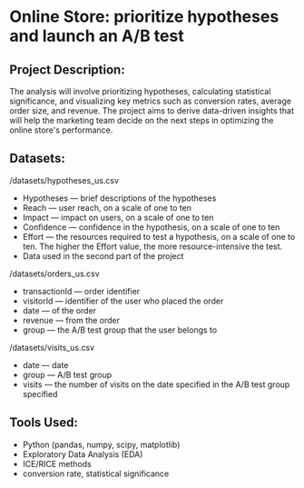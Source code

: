 # **Online Store: prioritize hypotheses and launch an A/B test**  

## **Project Description:**  
The analysis will involve prioritizing hypotheses, calculating statistical significance, and visualizing key metrics such as conversion rates, average order size, and revenue. The project aims to derive data-driven insights that will help the marketing team decide on the next steps in optimizing the online store's performance.


## **Datasets:**  
/datasets/hypotheses_us.csv 
- Hypotheses — brief descriptions of the hypotheses
- Reach — user reach, on a scale of one to ten
- Impact — impact on users, on a scale of one to ten
- Confidence — confidence in the hypothesis, on a scale of one to ten
- Effort — the resources required to test a hypothesis, on a scale of one to ten. The higher the Effort value, the more resource-intensive the test.
- Data used in the second part of the project

 /datasets/orders_us.csv 
- transactionId — order identifier
- visitorId — identifier of the user who placed the order
- date — of the order
- revenue — from the order
- group — the A/B test group that the user belongs to
  
/datasets/visits_us.csv 
- date — date
- group — A/B test group
- visits — the number of visits on the date specified in the A/B test group specified

## **Tools Used:**  
- Python (pandas, numpy, scipy, matplotlib)  
- Exploratory Data Analysis (EDA)
- ICE/RICE methods
- conversion rate, statistical significance






